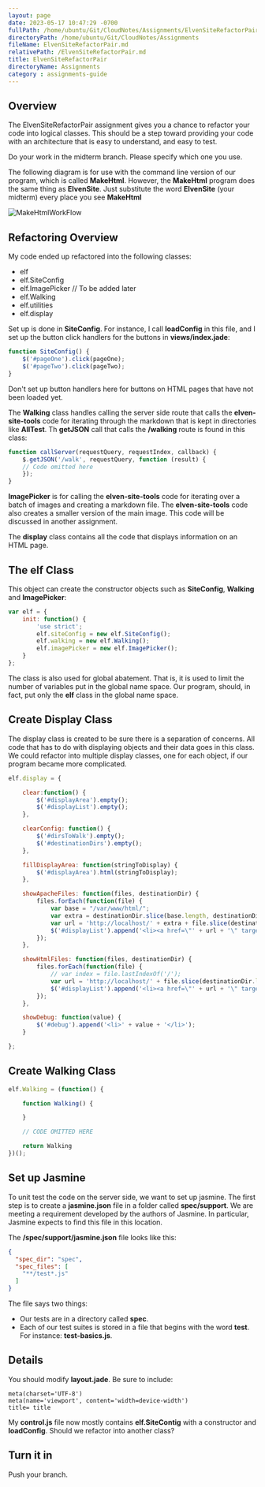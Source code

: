 ```yaml
---
layout: page
date: 2023-05-17 10:47:29 -0700
fullPath: /home/ubuntu/Git/CloudNotes/Assignments/ElvenSiteRefactorPair.md
directoryPath: /home/ubuntu/Git/CloudNotes/Assignments
fileName: ElvenSiteRefactorPair.md
relativePath: /ElvenSiteRefactorPair.md
title: ElvenSiteRefactorPair
directoryName: Assignments
category : assignments-guide
---
```


## Overview

The ElvenSiteRefactorPair assignment gives you a chance to refactor your code into logical classes. This should be a step toward providing your code with an architecture that is easy to understand, and easy to test.

Do your work in the midterm branch. Please specify which one you use.

The following diagram is for use with the command line version of our program, which is called **MakeHtml**. However, the **MakeHtml** program does the same thing as **ElvenSite**. Just substitute the word **ElvenSite** (your midterm) every place you see **MakeHtml**

![MakeHtmlWorkFlow](https://s3.amazonaws.com/bucket01.elvenware.com/images/make-html-work-flow.png)

## Refactoring Overview

My code ended up refactored into the following classes:

- elf
- elf.SiteConfig
- elf.ImagePicker // To be added later
- elf.Walking
- elf.utilities
- elf.display

Set up is done in **SiteConfig**. For instance, I call **loadConfig** in this file, and I set up the button click handlers for the buttons in **views/index.jade**:

```javascript
function SiteConfig() {
    $('#pageOne').click(pageOne);
    $('#pageTwo').click(pageTwo);
}
```

Don't set up button handlers here for buttons on HTML pages that have not been loaded yet.

The **Walking** class handles calling the server side route that calls the **elven-site-tools** code for iterating through the markdown that is kept in directories like **AllTest**. Th **getJSON** call that calls the **/walking** route is found in this class:

```javascript
function callServer(requestQuery, requestIndex, callback) {
    $.getJSON('/walk', requestQuery, function (result) {
    // Code omitted here
    });
}
```

**ImagePicker** is for calling the **elven-site-tools** code for iterating over a batch of images and creating a markdown file. The **elven-site-tools** code also creates a smaller version of the main image. This code will be discussed in another assignment.

The **display** class contains all the code that displays information on an HTML page.

## The elf Class

This object can create the constructor objects such as **SiteConfig**, **Walking** and **ImagePicker**:

```javascript
var elf = {
    init: function() {
        'use strict';
        elf.siteConfig = new elf.SiteConfig();
        elf.walking = new elf.Walking();
        elf.imagePicker = new elf.ImagePicker();
    }
};
```

The class is also used for global abatement. That is, it is used to limit the number of variables put in the global name space. Our program, should, in fact, put only the **elf** class in the global name space.

## Create Display Class

The display class is created to be sure there is a separation of concerns. All code that has to do with displaying objects and their data goes in this class. We could refactor into multiple display classes, one for each object, if our program became more complicated.

```javascript
elf.display = {

    clear:function() {
        $('#displayArea').empty();
        $('#displayList').empty();
    },

    clearConfig: function() {
        $('#dirsToWalk').empty();
        $('#destinationDirs').empty();
    },

    fillDisplayArea: function(stringToDisplay) {
        $('#displayArea').html(stringToDisplay);
    },

    showApacheFiles: function(files, destinationDir) {
        files.forEach(function(file) {
            var base = "/var/www/html/";
            var extra = destinationDir.slice(base.length, destinationDir.length);
            var url = 'http://localhost/' + extra + file.slice(destinationDir.length, file.length);
            $('#displayList').append('<li><a href=\"' + url + '\" target=\"_blank\">' + url + '</a></li>');
        });
    },

    showHtmlFiles: function(files, destinationDir) {
        files.forEach(function(file) {
            // var index = file.lastIndexOf('/');
            var url = 'http://localhost/' + file.slice(destinationDir.length, file.length);
            $('#displayList').append('<li><a href=\"' + url + '\" target=\"_blank\">' + url + '</a></li>');
        });
    },

    showDebug: function(value) {
        $('#debug').append('<li>' + value + '</li>');
    }

};
```

## Create Walking Class

```javascript
elf.Walking = (function() {

    function Walking() {

    }

    // CODE OMITTED HERE

    return Walking
})();
```

## Set up Jasmine

To unit test the code on the server side, we want to set up jasmine. The first step is to create a **jasmine.json** file in a folder called **spec/support**. We are meeting a requirement developed by the authors of Jasmine. In particular, Jasmine expects to find this file in this location.

The **/spec/support/jasmine.json** file looks like this:

```json
{
  "spec_dir": "spec",
  "spec_files": [
    "**/test*.js"
  ]
}
```

The file says two things:

- Our tests are in a directory called **spec**.
- Each of our test suites is stored in a file that begins with the word **test**. For instance: **test-basics.js**.

## Details

You should modify **layout.jade**. Be sure to include:

```
meta(charset='UTF-8')
meta(name='viewport', content='width=device-width')
title= title
```

My **control.js** file now mostly contains **elf.SiteContig** with a constructor and **loadConfig**. Should we refactor into another class?

## Turn it in

Push your branch.
